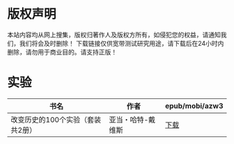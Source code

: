 # 版权声明

本站内容均从网上搜集，版权归著作人及版权方所有，如侵犯您的权益，请通知我们，我们将会及时删除！ 下载链接仅供宽带测试研究用途，请下载后在24小时内删除，请勿用于商业目的。请支持正版！

# 实验

| 书名 | 作者 | epub/mobi/azw3 |
| --- | --- | --- |
| 改变历史的100个实验（套装共2册） | 亚当・哈特-戴维斯 | [下载](https://url89.ctfile.com/f/31084289-1375502659-93c7ba?p=8866) |
